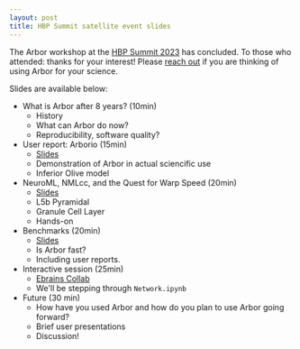 ```yaml
---
layout: post
title: HBP Summit satellite event slides
---
```


The Arbor workshop at the [HBP Summit 2023](https://summit2023.humanbrainproject.eu/satellite-events-day/) has concluded. To those who attended: thanks for your interest! Please [reach out](https://gitter.im/arbor-sim/community) if you are thinking of using Arbor for your science.

Slides are available below:

- What is Arbor after 8 years? (10min)
    - History
    - What can Arbor do now?
    - Reproducibility, software quality?
- User report: Arborio (15min)
    - [Slides](/attachments/2023-03-27-hbp-summit-satellite-event_LL.pdf)
    - Demonstration of Arbor in actual sciencific use
    - Inferior Olive model
- NeuroML, NMLcc, and the Quest for Warp Speed (20min)
    - [Slides](/attachments/2023-03-27-hbp-summit-satellite-event_TH.pdf)
    - L5b Pyramidal
    - Granule Cell Layer
    - Hands-on
- Benchmarks (20min)
    - [Slides](/attachments/2023-03-27-hbp-summit-satellite-event_FB.pdf)
    - Is Arbor fast?
    - Including user reports.
- Interactive session (25min)
    - [Ebrains Collab](https://wiki.ebrains.eu/bin/view/Collabs/io-clusters/Lab)
    - We'll be stepping through `Network.ipynb`
- Future (30 min)
    - How have you used Arbor and how do you plan to use Arbor going forward?
    - Brief user presentations
    - Discussion!

